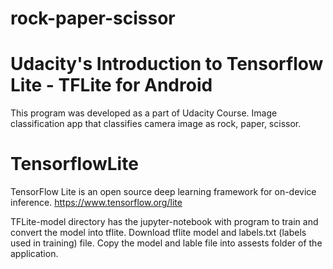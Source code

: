 # rock-paper-scissor
# Udacity's Introduction to Tensorflow Lite - TFLite for Android
This program was developed as a part of Udacity Course. Image classification app that classifies camera image as rock, paper, scissor.


# TensorflowLite

TensorFlow Lite is an open source deep learning framework for on-device inference. https://www.tensorflow.org/lite

TFLite-model directory has the jupyter-notebook with program to train and convert the model into tflite. Download tflite model and labels.txt (labels used in training) file. Copy the model and lable file into assests folder of the application.  

<!-- # Result
<a href="url"><img src="https://github.com/gnsreepad/rock-paper-scissor/blob/main/result/rock.jpeg" align="left" height="600" width="250" ></a>
<a href="url"><img src="https://github.com/gnsreepad/rock-paper-scissor/blob/main/result/paper.jpeg" align="left" height="600" width="250" ></a>
<a href="url"><img src="https://github.com/gnsreepad/rock-paper-scissor/blob/main/result/scissor.jpeg" align="left" height="600" width="250" ></a>
 -->
